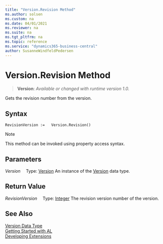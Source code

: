 ```yaml
---
title: "Version.Revision Method"
ms.author: solsen
ms.custom: na
ms.date: 04/01/2021
ms.reviewer: na
ms.suite: na
ms.tgt_pltfrm: na
ms.topic: reference
ms.service: "dynamics365-business-central"
author: SusanneWindfeldPedersen
---
```

[//]: # (START>DO_NOT_EDIT)
[//]: # (IMPORTANT:Do not edit any of the content between here and the END>DO_NOT_EDIT.)
[//]: # (Any modifications should be made in the .xml files in the ModernDev repo.)
# Version.Revision Method
> **Version**: _Available or changed with runtime version 1.0._

Gets the revision number from the version.


## Syntax
```
RevisionVersion :=   Version.Revision()
```
> [!NOTE]
> This method can be invoked using property access syntax.

## Parameters
*Version*
&emsp;Type: [Version](version-data-type.md)
An instance of the [Version](version-data-type.md) data type.

## Return Value
*RevisionVersion*
&emsp;Type: [Integer](../integer/integer-data-type.md)
The revision version number of the version.


[//]: # (IMPORTANT: END>DO_NOT_EDIT)
## See Also
[Version Data Type](version-data-type.md)  
[Getting Started with AL](../../devenv-get-started.md)  
[Developing Extensions](../../devenv-dev-overview.md)